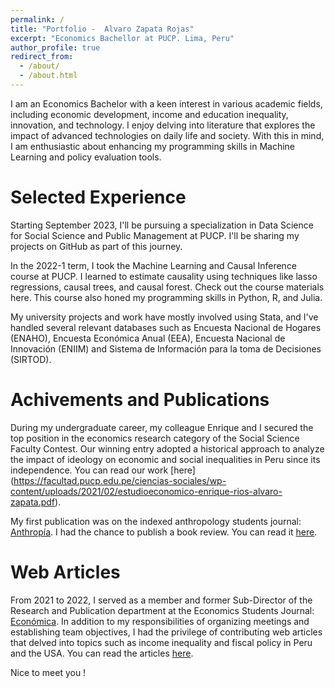 ```yaml
---
permalink: /
title: "Portfolio -  Alvaro Zapata Rojas"
excerpt: "Economics Bachellor at PUCP. Lima, Peru"
author_profile: true
redirect_from: 
  - /about/
  - /about.html
---
```


I am an Economics Bachelor with a keen interest in various academic fields, including economic development, income and education inequality, innovation, and technology. I enjoy delving into literature that explores the impact of advanced technologies on daily life and society. With this in mind, I am enthusiastic about enhancing my programming skills in Machine Learning and policy evaluation tools.

Selected Experience
======
Starting September 2023, I'll be pursuing a specialization in Data Science for Social Science and Public Management at PUCP. I'll be sharing my projects on GitHub as part of this journey.

In the 2022-1 term, I took the Machine Learning and Causal Inference course at PUCP. I learned to estimate causality using techniques like lasso regressions, causal trees, and causal forest. Check out the course materials here. This course also honed my programming skills in Python, R, and Julia.

My university projects and work have mostly involved using Stata, and I've handled several relevant databases such as Encuesta Nacional de Hogares (ENAHO), Encuesta Económica Anual (EEA), Encuesta Nacional de Innovación (ENIIM) and Sistema de Información para la toma de Decisiones (SIRTOD).

Achivements and Publications
======
During my undergraduate career, my colleague Enrique and I secured the top position in the economics research category of the Social Science Faculty Contest. Our winning entry adopted a historical approach to analyze the impact of ideology on economic and social inequalities in Peru since its independence. You can read our work [here] (https://facultad.pucp.edu.pe/ciencias-sociales/wp-content/uploads/2021/02/estudioeconomico-enrique-rios-alvaro-zapata.pdf).

My first publication was on the indexed anthropology students journal: [Anthropía](https://revistas.pucp.edu.pe/index.php/anthropia). I had the chance to publish a book review. You can read it [here](https://revistas.pucp.edu.pe/index.php/anthropia/article/view/22267).

Web Articles
======
From 2021 to 2022, I served as a member and former Sub-Director of the Research and Publication department at the Economics Students Journal: [Económica](https://economica.pe/). In addition to my responsibilities of organizing meetings and establishing team objectives, I had the privilege of contributing web articles that delved into topics such as income inequality and fiscal policy in Peru and the USA. You can read the articles [here](https://economica.pe/?s=alvaro+zapata).

Nice to meet you !
